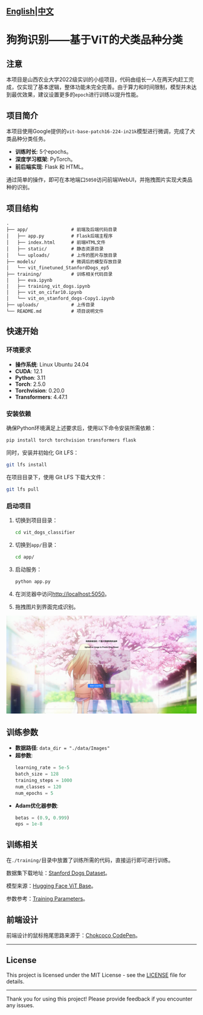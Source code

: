 [English](README.md)|[中文](README_zh.md)
---
# 狗狗识别——基于ViT的犬类品种分类

## 注意

本项目是山西农业大学2022级实训的小组项目，代码由组长一人在两天内赶工完成，仅实现了基本逻辑，整体功能未完全完善。由于算力和时间限制，模型并未达到最优效果，建议设置更多的`epoch`进行训练以提升性能。

## 项目简介

本项目使用Google提供的`vit-base-patch16-224-in21k`模型进行微调，完成了犬类品种分类任务。
- **训练时长**: 5个epochs。
- **深度学习框架**: PyTorch。
- **前后端实现**: Flask 和 HTML。

通过简单的操作，即可在本地端口`5050`访问前端WebUI，并拖拽图片实现犬类品种的识别。

## 项目结构

```
.
├── app/                # 前端及后端代码目录
│   ├── app.py          # Flask后端主程序
│   ├── index.html      # 前端HTML文件
│   ├── static/         # 静态资源目录
│   └── uploads/        # 上传的图片存放目录
├── models/             # 微调后的模型存放目录
│   └── vit_finetuned_StanfordDogs_ep5
├── training/           # 训练相关代码目录
│   ├── eva.ipynb
│   ├── training_vit_dogs.ipynb
│   ├── vit_on_cifar10.ipynb
│   └── vit_on_stanford_dogs-Copy1.ipynb
├── uploads/            # 上传目录
└── README.md           # 项目说明文件
```

## 快速开始

### 环境要求
- **操作系统**: Linux Ubuntu 24.04
- **CUDA**: 12.1
- **Python**: 3.11
- **Torch**: 2.5.0
- **Torchvision**: 0.20.0
- **Transformers**: 4.47.1

### 安装依赖
确保Python环境满足上述要求后，使用以下命令安装所需依赖：

```bash
pip install torch torchvision transformers flask
```

同时，安装并初始化 Git LFS：

```bash
git lfs install
```

在项目目录下，使用 Git LFS 下载大文件：

```bash
git lfs pull
```

### 启动项目

1. 切换到项目目录：
   ```bash
   cd vit_dogs_classifier
   ```

2. 切换到`app/`目录：
   ```bash
   cd app/
   ```

3. 启动服务：
   ```bash
   python app.py
   ```

4. 在浏览器中访问[http://localhost:5050](http://localhost:5050)。

5. 拖拽图片到界面完成识别。

![WebUI界面](./imgs/webui.jpg)

## 训练参数

- **数据路径**: `data_dir = "./data/Images"`
- **超参数**:
  ```python
  learning_rate = 5e-5
  batch_size = 128
  training_steps = 1000
  num_classes = 120
  num_epochs = 5
  ```
- **Adam优化器参数**:
  ```python
  betas = (0.9, 0.999)
  eps = 1e-8
  ```

## 训练相关

在`./training/`目录中放置了训练所需的代码，直接运行即可进行训练。

数据集下载地址：[Stanford Dogs Dataset](http://vision.stanford.edu/aditya86/ImageNetDogs/)。

模型来源：[Hugging Face ViT Base](https://huggingface.co/google/vit-base-patch16-224-in21k)。

参数参考：[Training Parameters](https://huggingface.co/amaye15/google-vit-base-patch16-224-batch64-lr0.005-standford-dogs)。

## 前端设计

前端设计的鼠标拖尾思路来源于：[Chokcoco CodePen](https://codepen.io/Chokcoco/pen/XgvjQM)。

---

## License

This project is licensed under the MIT License - see the [LICENSE](LICENSE) file for details.

---

Thank you for using this project! Please provide feedback if you encounter any issues.

